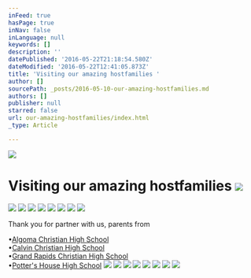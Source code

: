```yaml
---
inFeed: true
hasPage: true
inNav: false
inLanguage: null
keywords: []
description: ''
datePublished: '2016-05-22T21:18:54.580Z'
dateModified: '2016-05-22T12:41:05.873Z'
title: 'Visiting our amazing hostfamilies '
author: []
sourcePath: _posts/2016-05-10-our-amazing-hostfamilies.md
authors: []
publisher: null
starred: false
url: our-amazing-hostfamilies/index.html
_type: Article

---
```

![](https://the-grid-user-content.s3-us-west-2.amazonaws.com/4e915d50-8bd4-4c1e-b1bb-046f57f19a66.gif)

# Visiting our amazing hostfamilies ![](https://the-grid-user-content.s3-us-west-2.amazonaws.com/4c3542aa-b15c-47cd-80d9-bc2ecd45cfbb.jpg)
![](https://the-grid-user-content.s3-us-west-2.amazonaws.com/735baff6-6eb6-489a-9725-6f9024f306e6.jpg)
![](https://the-grid-user-content.s3-us-west-2.amazonaws.com/f2ccee08-73de-4153-877f-aa25efad5562.jpg)
![](https://the-grid-user-content.s3-us-west-2.amazonaws.com/b56a7548-b16f-4dfe-add1-8678d4917db3.jpg)
![](https://the-grid-user-content.s3-us-west-2.amazonaws.com/770ea62a-60e7-4ebf-a7fe-2c4edfa54293.jpg)
![](https://the-grid-user-content.s3-us-west-2.amazonaws.com/c68da0ba-4075-42c1-8b7a-58c05504ebc3.jpg)
![](https://the-grid-user-content.s3-us-west-2.amazonaws.com/991f403b-37b7-488f-80a8-7c5b6c0d746e.jpg)
![](https://the-grid-user-content.s3-us-west-2.amazonaws.com/17a5c0be-b5de-432c-b9e5-14982ebb239c.jpg)
![](https://the-grid-user-content.s3-us-west-2.amazonaws.com/4721a94c-8fd0-4e3c-a34a-51bea56b9e48.jpg)

Thank you for partner with us, parents from

•[Algoma Christian High School][0]  
•[Calvin Christian High School][1]  
•[Grand Rapids Christian High School][2]  
•[Potter's House High School][3]
![](https://the-grid-user-content.s3-us-west-2.amazonaws.com/57ad26b9-57c7-4c37-a0d5-8f4a80c5d2c6.jpg)
![](https://the-grid-user-content.s3-us-west-2.amazonaws.com/e7f6d37a-9846-451e-b6e8-ebcda87b7ba2.jpg)
![](https://the-grid-user-content.s3-us-west-2.amazonaws.com/55ffdb6a-ea18-4942-9566-1b76f958b588.jpg)
![](https://the-grid-user-content.s3-us-west-2.amazonaws.com/c8df217b-dff4-4fac-be59-7619d7716321.jpg)
![](https://the-grid-user-content.s3-us-west-2.amazonaws.com/a4b3d610-2cf0-4377-ad10-6eaea102728a.jpg)
![](https://the-grid-user-content.s3-us-west-2.amazonaws.com/e1dca01b-9bb5-4247-bd06-e5bb6fec0b0c.jpg)
![](https://the-grid-user-content.s3-us-west-2.amazonaws.com/a96b83a7-3941-4845-a8b1-24cae6d0472f.jpg)
![](https://the-grid-user-content.s3-us-west-2.amazonaws.com/35744fa9-a2de-4051-af80-bf75d39a8eee.jpg)

[0]: http://www.algomachristian.net/
[1]: http://www.gosquires.org/
[2]: http://www.grcs.org/netcommunity/page.aspx?pid=1260
[3]: http://pottershouseschool.org/locations/high/